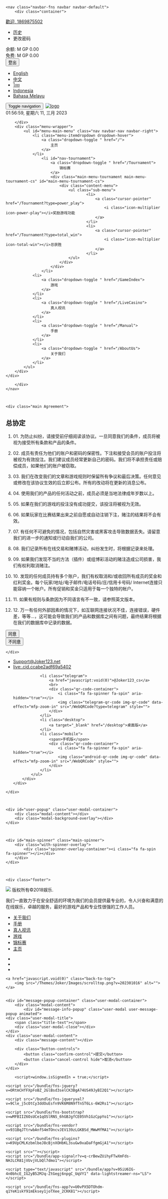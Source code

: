 <body data-image="/Themes/Joker/Images/bg/bkg_agree.jpg?v=202301016" data-base-url="/" data-publisher="Joker" data-display-currency="M GP" data-currency-code="MYR" data-point-rate="100000.00" data-username="1869875502" data-currency-denom="1.0" data-snowing-effect="false" class="  game-select" data-id="xjkm45w4ms55k" data-hash="YGDvbQ6AqnROfjP+x6ySnQ==">
    <script type="text/javascript">
        window.baseContentUrl = '/';
    </script>

    
    <nav class="navbar-fns navbar navbar-default">
        <div class="container">
            

<script type="text/javascript">
        var openHistory = function () {
            var x = window.open('//hs.gwc688.net/MemberHistory?token=xjkm45w4ms55k&lang=zh&theme=skin-1', 'history', 'width=955,height=595');
            x.focus();
        }
    </script>
<div class="navbar-header-feature">  
    <div class="navbar-header-login-logout">
            <div class="current-username hideDropdown">
                <a class="dropdown-toggle" data-toggle="dropdown" href="#!" role="button" aria-expanded="false">
                    <span>歡迎,</span>
                    <span>1869875502</span>
                    <span class="caret"></span>
                </a>
                <div class="dropdown-menu">
                    <ul role="menu">
                        <li class="dropdown dropdown-submenu">
                            <a class="dropdown-toggle history" onclick="openHistory()" href="javascript:void(0)">
                                历史
                            </a>
                        </li>
                        <li class="dropdown dropdown-submenu">
                            <a class="dropdown-toggle toogle-popup change-password" data-url-view="/ChangePassword" data-modal-name="password" data-username="1869875502">
                                更改密码
                            </a>
                        </li>
                    </ul>
                </div>
            </div>
            <div class="balance-multi">
                <div class="current-balance line">
                    <span class="text">余额: </span>
                    <span class="currency">M GP</span>
                    <span class="amount" id="current-balance">0.00</span>
                </div>
                    <div class="free-balance line">
                        <span class="text">免费: </span>
                        <span class="currency">M GP</span>
                        <span class="amount" id="current-free-balance">0.00</span>
                    </div>
            </div>
            <div class="logout-container">
                <input type="button" data-bind="click: logout" class="btn-logout btn-logout-fourth" value="登出">
            </div>

        
<div class="seperator"></div>

<div class="language-selector nav navbar-nav navbar-right">
    <a class="dropdown-toggle zh" data-toggle="dropdown" href="#!" role="button" aria-expanded="false">
        <span class="caret"></span>
    </a>
<form action="/SetLanguage" class="form-horizontal" method="get" role="form"><input id="langtag" name="langtag" type="hidden" value=""><input id="returnUrl" name="returnUrl" type="hidden" value="/GameIndex">        <div class="dropdown-menu">
            <ul role="menu">
                    <li class="dropdown dropdown-submenu">
                        <a class="international-language dropdown-toggle en" data-value="en" href="javascript:void(0)">
                            English
                        </a>
                    </li>
                    <li class="dropdown dropdown-submenu">
                        <a class="international-language dropdown-toggle zh" data-value="zh" href="javascript:void(0)">
                            中文
                        </a>
                    </li>
                    <li class="dropdown dropdown-submenu">
                        <a class="international-language dropdown-toggle th" data-value="th" href="javascript:void(0)">
                            ไทย
                        </a>
                    </li>
                    <li class="dropdown dropdown-submenu">
                        <a class="international-language dropdown-toggle id" data-value="id" href="javascript:void(0)">
                            Indonesia
                        </a>
                    </li>
                    <li class="dropdown dropdown-submenu">
                        <a class="international-language dropdown-toggle ms" data-value="ms" href="javascript:void(0)">
                            Bahasa Melayu
                        </a>
                    </li>
            </ul>
        </div>
</form>
</div>
    </div>    
</div>

            
<div class="navbar-navigation-fns" id="header">
    <div class="navbar-header">
        <button type="button" class="navbar-toggle collapsed" data-toggle="off-canvas" data-target="#navbar" aria-expanded="false" aria-controls="navbar">
            <span class="sr-only">Toggle navigation</span>
            <span class="icon-bar"></span>
            <span class="icon-bar"></span>
            <span class="icon-bar"></span>
        </button>
            <a class="navbar-brand" href="/" style="width:287px;height:48px;margin-left: 3px;">
                <img src="/Themes/Joker/Images/logo/logo.png?v=202301016" alt="logo">
            </a>
    </div>
    <div id="navbar" class="navbar-collapse collapse">
        <div class="time" id="time">01:56:59, 星期六 11, 三月 2023</div>
        <div class="navbar-header-announcement-wrapper">
            


        </div>
        <div class="menu-wrapper">
            <ul id="menu-main-menu" class="nav navbar-nav navbar-right">
                <li class="menu-itemdropdown dropdown-hover">
                    <a class="dropdown-toggle " href="/">
                        主页
                    </a>
                </li>
                    <li id="nav-tournament">
                        <a class="dropdown-toggle " href="/Tournament">
                            锦标赛
                        </a>
                        <div class="main-menu-tournament main-menu-tournament-cs" id="main-menu-tournament-cs">
                            <div class="content-menu">
                                <ul class="sub-menu">
                                        <li>
                                            <a class="cursor-pointer" href="/Tournament?type=power_play">
                                                <i class="icon-multiplier icon-power-play"></i>奖励游戏功能
                                            </a>
                                        </li>
                                        <li>
                                            <a class="cursor-pointer" href="/Tournament?type=total_win">
                                                <i class="icon-multiplier icon-total-win"></i>总获胜
                                            </a>
                                        </li>
                                </ul>
                            </div>
                        </div>
                    </li>
                <li>
                    <a class="dropdown-toggle " href="/GameIndex">
                        游戏
                    </a>
                </li>
                <li>
                    <a class="dropdown-toggle " href="/LiveCasino">
                        真人视讯
                    </a>
                </li>
                <li>
                    <a class="dropdown-toggle " href="/Manual">
                        手册
                    </a>
                </li>
                <li>
                    <a class="dropdown-toggle " href="/AboutUs">
                        关于我们
                    </a>
                </li>
            </ul>
        </div>
    </div>
</div>


        </div>
    </nav>
    

    
    <div class="main Agreement">
        

<form action="/Agreement?returnUrl=%2FGameIndex" method="post">    <div class="agreement container float-none">
        <div class="content">
            <h2 class="title">
                总协定
            </h2>
            <ol>
                <li>
                    <p>
                        01.
                        为防止纠纷，请接受前仔细阅读该协议。一旦同意我们的条件，成员将被视为接受所有条款和产品的条件。
                    </p>
                </li>
                <li>
                    <p>
                        02.
                        成员有责任为他们的账户和密码的保密性。下注和接受会员的账户投注将被视为有效投注。我们建议成员经常更新自己的密码。我们将不承担责任或赔偿成员，如果他们的账户被窃取。
                    </p>
                </li>
                <li>
                    <p>
                        03.
                        我们在改变我们的文章和游戏规则时保留所有争议和最后决策。任何意见或修改在该协议生效的后立即公布。所有的改动将在更新的消息公布。
                    </p>
                </li>
                <li>
                    <p>
                        04.
                        使用我们的产品的任何活动之前，成员必须是当地法律成年岁数以上。
                    </p>
                </li>
                <li>
                    <p>
                        05.
                        如果在我们的游戏的投注没有成功提交，该投注将被视为无效。
                    </p>
                </li>
                <li>
                    <p>
                        06.
                        如果玩家在比赛结果出来之前自愿或自动注销下注，赌注的结果将不会有效。
                    </p>
                </li>
                <li>
                    <p>
                        07.
                        有任何不可避免的情况，包括自然灾害或黑客攻击导致数据丢失。请留意我们的进一步的通知或行动自我们的公司。
                    </p>
                </li>
                <li>
                    <p>
                        08.
                        我们记录所有在线交易和赌博活动，纠纷发生时，将根据记录来处理。
                    </p>
                </li>
                <li>
                    <p>
                        09.
                        如果我们发现不当的方法（插件）或组博彩活动的赌注造成公司损害，我们有权利取消赌注。
                    </p>
                </li>
                <li>
                    <p>
                        10.
                        发现的任何成员持有多个账户，我们有权取消和/或收回所有成员的奖金和红利奖金。每个玩家/地址/电子邮件/电话号码/庄/信用卡号码/ Internet连接只能容纳一个帐户。所有促销和奖金只适用于每一个独特的帐户。
                    </p>
                </li>
                <li>
                    <p>
                        11.
                        如果有规则与条款因为不同语言有不一致，请参照英文版本。
                    </p>
                </li>
                <li>
                    <p>
                        12.
                        万一有任何外部因素的情况下，如互联网连接状况不佳，连接错误，硬件差，等等...，这可能会导致我们的产品和数据库之间有问题，最终结果将根据在我们的数据库中记录的数据。
                    </p>
                </li>
            </ol>
            <div class="btn-area">
                <div class="btn-container fns-btn left">
                    <input type="submit" name="agree" value="同意">
                </div>
                <div class="btn-container fns-btn right">
                    <input type="submit" name="disagree" value="不同意">
                </div>
            </div>
        </div>

    </div>
</form>
        
        
<div class="download-box slider-100" data-slide-in="slide-in-100" data-slide-out="slide-out-100" data-slide-in-ie9="slide-in-ie9-100" data-slide-out-ie9="slide-out-ie9-100" id="slider" data-is-authenticated="True">
    <div class="support-title"></div>
    <div class="download-button" id="toggle">
        <span class="img-btn-download"></span>
    </div>
    <div class="download-content">
        <div class="inner-box">
            <ul class="contact">
                <li class="email">
                    <a href="mailto:Support@Joker123.net">Support@Joker123.net</a>
                </li>
                <li class="skype">
                    <a href="skype:live:.cid.ccabe2adf69a5402?call">live:.cid.ccabe2adf69a5402</a>
                </li>
                
                <li class="telegram">
                    <a href="javascript:void(0)">@Joker123_cs</a>
                    <br>
                    <div class="qr-code-container">
                        <i class="fa fa-spinner fa-spin" aria-hidden="true"></i>
                        <img class="telegram-qr-code img-qr-code" data-effect="mfp-zoom-in" src="/WebQRCode?type=telegram" style="">
                    </div>
                </li>
                <li class="desktop">
                    <a target="_blank" href="/desktop">桌面版</a>
                </li>
                <li class="mobile">
                    <span>手机版</span>
                    <div class="qr-code-container">
                        <i class="fa fa-spinner fa-spin" aria-hidden="true"></i>
                        <img class="android-qr-code img-qr-code" data-effect="mfp-zoom-in" src="/WebQRCode" style="">
                    </div>
                </li>
            </ul>
        </div>
    </div>

</div>

    </div>
    

    
    <div id="user-popup" class="user-modal-container">
        <div class="modal-content"></div>
        <div class="modal-background-overlay"></div>
    </div>
    

    
    <div id="main-spinner" class="main-spinner">
        <div class="with-spinner-overlay">
            <div class="spinner-overlay-container"><i class="fa fa-spin fa-spinner"></i></div>
        </div>
    </div>
    

    
    <div class="footer">
        
<div class="container">
    <div class="left">
        <div class="logo-container">
            <img src="/Themes/Joker/Images/logo/logo_bot.png?v=202301016">
            <span>版权所有©2018娱乐.</span>
        </div>
        <p class="about-us">
            我们一直致力于在安全舒适的环境为我们的会员提供最专业的，令人兴奋和满意的在线娱乐，卓越的服务，最好的游戏产品和专业性很强的工作人员。
        </p>
    </div>
    <div class="right">
        <ul class="menu">
            <li><a class="" href="/AboutUs">关于我们</a></li>
            <li><a class="" href="/Manual">手册</a></li>
            <li><a class="" href="/LiveCasino">真人视讯</a></li>
            <li><a class="" href="/GameIndex">游戏</a></li>
            <li><a class="" href="/Tournament"> 锦标赛</a></li>
            <li><a class="" href="/">主页</a></li>
        </ul>
        <ul class="plugins">
            <li><a class="google"></a></li>
            <li><a class="tw"></a></li>
            <li><a class="fb"></a></li>
        </ul>
    </div>
</div>
    </div>
    

    <a href="javascript.void(0)" class="back-to-top">
        <img src="/Themes/Joker/Images/scrolltop.png?v=202301016" alt="">
    </a>

    
    <div id="message-popup-container" class="user-modal-container">
        <div class="modal-content">
            <div id="message-info-popup" class="user-modal user-message-popup animated">
    <div class="user-modal-title">
        <span class="title-text"></span>
        <div class="user-modal-close"></div>
    </div>
    <div class="user-modal-content">
        <div class="message-content"></div>

        <div class="button-controls">
            <button class="confirm-control">提交</button>
            <button class="cancel-control hide">取消</button>
        </div>
    </div>
</div>
        </div>
        <div class="modal-background-overlay"></div>
    </div>
    

        <script>window.isSignedIn = true;</script>
 
    <script src="/bundle/fns-jquery?v=ORtmCHfFXpFoBZ_2GlBsd3selCK3BgA74US49JyBI2Q1"></script>

    <script src="/bundle/fns-jqueryval?v=9Cle_j5cOtCy3ddOuEsfn9VK6M8N9fTnST6Ls-6W2Rs1"></script>

    <script src="/bundle/fns-bootstrap?v=wMFBIIZ6OsUCe1qOSlRNS_6hGBJgfCE05Vh1GzCppYo1"></script>

    <script src="/bundle/fns-vendor?v=931BqJTtrwbAnfS4mTOncvJEV139zLGKBSd_MWwMfMA1"></script>

    <script src="/bundle/fns-plugins?v=K9VpCMLKzbmlbeJ8cBjnXOHbKL3suGw9xaDaFfgmGjA1"></script>

    <script src=""></script>
    <script src="/bundle/app-signalr?v=q-crBewZUihyFTwXmFds-NHJLCR81jVUvjVLbQl7dmo1"></script>

    <script type="text/javascript" src="/bundle/app?v=95iU6IG-4n0bhcE_IG2yB52MJq-ZtGegj6npgC_UqVY1" data-lightstreamer-ns="LS"></script>

    <script src="/bundle/fns-app?v=U0vPX5DTOhdm-q1YeK1skY91mEksey1joTXee_2CKK81"></script>



    
<script type="text/javascript">
        $(function () {

        //Time
        if (moment.tz) { moment.tz.setDefault("Etc/GMT-8"); }
        var date = moment("2023-03-11 01:49:00");
        date.locale('en');
        var formatString = "dddd MMMM DD, YYYY HH:mm:ss";
        if ($('html').attr('lang') == 'zh') {
            formatString = "HH:mm:ss, dddd DD, MMMM YYYY";
        }
        if ($('html').attr('lang') == 'zh') {
            date.locale('zh-cn');
        }
        else if ($('html').attr('lang') == 'ms') {
            formatString = "dddd, D MMMM YYYY HH:mm:ss";
            date.locale('ms');
        }
        else if ($('html').attr('lang') == 'id') {
            formatString = "dddd, D MMMM YYYY HH:mm:ss";
            date.locale('id');
        }  
        else if ($('html').attr('lang') == 'th') {
            formatString = "HH:mm:ss, dddd, MMMM YYYY";
            date.locale('th');
        }

        var startTime = moment();
        function date_time(id, time) {
            var loadedTimeInSeconds = Math.ceil((startTime - date) / 1000);
            date.add(loadedTimeInSeconds, 'seconds');

            startTime = moment();

            document.getElementById(id).innerHTML = date.format(formatString);

            setTimeout(function () {
                date_time(id, time);
            }, time);
            return true;
        }

        date_time('time', 1000);


        //QRCode
        $('.android-qr-code').attr('src', '/WebQRCode');
        $('.ios-qr-code').attr('src', '/WebQRCode');
        $('.allbet-qr-code').attr('src', '/WebQRCode?type=allbet');
        $('.wechat-qr-code').attr('src', '/WebQRCode?type=wechat');
        $('.telegram-qr-code').attr('src', '/WebQRCode?type=telegram');
        $('.android-qr-code,.ios-qr-code,.allbet-qr-code,.wechat-qr-code,.telegram-qr-code').show();
        magnificPopup($('.android-qr-code.img-qr-code'), { type: 'image' });
        magnificPopup($('.ios-qr-code.img-qr-code'), { type: 'image' });
        magnificPopup($('.allbet-qr-code.img-qr-code'), { type: 'image' });
        magnificPopup($('.wechat-qr-code.img-qr-code'), { type: 'image' });
        magnificPopup($('.telegram-qr-code.img-qr-code'), { type: 'image' });

        //Logout
        window.logoutURL = '/Logout';

        $(".toogle-popup").on("click", function () {
            var $self = $(this);
            var url = $self.data("url-view");
            var modalName = $self.data("modal-name");

            var callBackFn = function ($spinner) {
                if (modalName == 'nickname') {
                    NicknameModalBinding();
                }
                else if (modalName == 'password') {
                    PasswordModalBinding($self.data('username'));
                    $spinner.hide();
                }
            };

            createPopup($("#user-popup"), url, null, callBackFn);
        });

        $("#user-popup").on("click", '.user-modal-close', function () {
            var $modal = $(this).parents(".user-modal");
            hidePopup($modal, true);
        });

        $("#message-popup-container").on("click", '.user-modal-close', function () {
            var $modal = $(this).parents(".user-modal");
            hidePopup($modal, false);
            });

            if (window.isSignedIn) {
                createTournamentPopup($('#tournament-popup'));
            }

            $('.popup-content').magnificPopup({
                removalDelay: 500,
                modal: true,
                preloader: true,
                overflowY: 'hidden',
                callbacks: {
                    beforeOpen: function () {
                        this.st.image.markup = this.st.image.markup.replace('mfp-figure', 'mfp-figure mfp-with-anim');
                        this.st.mainClass = this.st.el.attr('data-effect');
                    }
                },
                fixedBgPos: true
            });

            $('.popup-close').on("click", function () {
                $.magnificPopup.close();
            });

            $('.tac-owl-carousel').addClass('owl-carousel').owlCarousel({
                nav: true,
                items: 1,
                smartSpeed: 300,
                dotsSpeed: 400,
                navText: [
                   '<img src="/Themes/Joker/Images/arrow_left.png?v=202301016" alt="title" />',
                   '<img src="/Themes/Joker/Images/arrow_right.png?v=202301016" alt="title" />'
                ]
            });

            $('.btn-banner-play').on('click', function (event) {
                var $self = $(this);
                var gameCode = $self.data("game-code");
                var gamePage = $self.data("game-page");
                var authenticated = 'True';
                window.authenticated = authenticated.toLowerCase();

                if (authenticated.toLowerCase() === 'true') {
                    if (gamePage == "LiveCasino") {

                        var $container = $self.hasClass(".item") ? $self : $self.parents(".item");
                        playLiveCasino(gameCode, $container);
                        return;
                    } else if (gamePage == "GameIndex") {
                        window.fnGameURL = function (game) {
                            var url = '/Game';
                            url += (url.indexOf('?') >= 0 ? '&' : '?') + 'game=' + game;
                            return url;
                        }
                    }
                }
                else {
                    popupLogin(gamePage, gameCode);
                }
            });
        });
</script>





</body>
